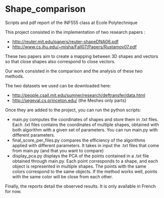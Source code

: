 # Shape_comparison
Scripts and pdf report of the INF555 class at Ecole Polytechnique

This project consisted in the implementation of two research papers : 
- http://reuter.mit.edu/papers/reuter-shapeDNA06.pdf
- http://www.cs.jhu.edu/~misha/Fall07/Papers/Rustamov07.pdf

These two papers aim to create a mapping between 3D shapes and vectors so that close shapes also correspond to close vectors.

Our work consisted in the comparison and the analysis of these two methods.

The two datasets we used can be downloaded here:
- http://people.csail.mit.edu/sumner/research/deftransfer/data.html
- http://segeval.cs.princeton.edu/ (the Meshes only parts)

Once they are added to the project, you can run the python scripts:
- main.py computes the coordinates of shapes and store them in .txt files. Each .txt files contains the coordinates of multiple shapes, obtained with both algorithm with a given set of parameters. You can run main.py with different parameters.
- final_score_per_files.py compares the efficiency of the algorithms applied with different parameters. It takes in input the .txt files that come from main.py (and that you want to compare)
- display_pca.py displays the PCA of the points contained in a .txt file obtained through main.py.
Each point corresponds to a shape, and each object is represented in multiple shapes. The points with the same colors correspond to the same objects. If the method works well, points with the same color will be close from each other.

Finally, the reports detail the observed results. It is only available in French for now.
